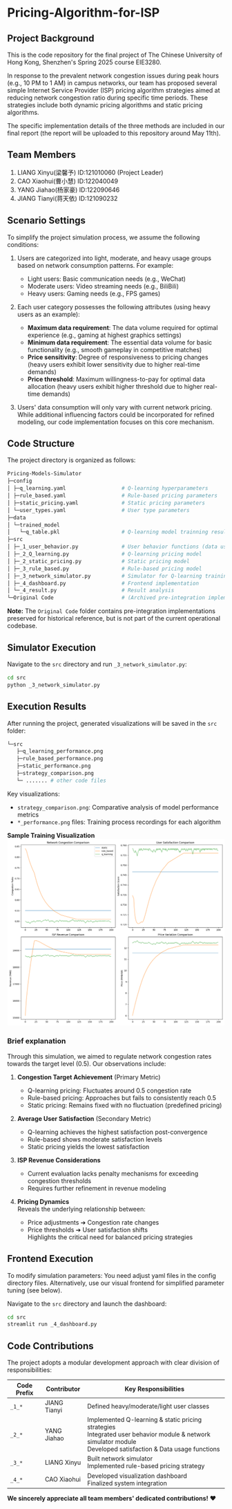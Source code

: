 # Pricing-Algorithm-for-ISP

## Project Background
This is the code repository for the final project of The Chinese University of Hong Kong, Shenzhen's Spring 2025 course EIE3280. 

In response to the prevalent network congestion issues during peak hours (e.g., 10 PM to 1 AM) in campus networks, our team has proposed several simple Internet Service Provider (ISP) pricing algorithm strategies aimed at reducing network congestion ratio during specific time periods. These strategies include both dynamic pricing algorithms and static pricing algorithms. 

The specific implementation details of the three methods are included in our final report (the report will be uploaded to this repository around May 11th).

## Team Members
1. LIANG Xinyu(梁馨予)   ID:121010060 (Project Leader)
2. CAO Xiaohui(曹小慧)   ID:122040049
3. YANG Jiahao(杨家豪)   ID:122090646
4. JIANG Tianyi(蒋天依)  ID:121090232

## Scenario Settings
To simplify the project simulation process, we assume the following conditions:
1. Users are categorized into light, moderate, and heavy usage groups based on network consumption patterns. For example:
   - Light users: Basic communication needs (e.g., WeChat)
   - Moderate users: Video streaming needs (e.g., BiliBili)
   - Heavy users: Gaming needs (e.g., FPS games)

2. Each user category possesses the following attributes (using heavy users as an example):
   - **Maximum data requirement**: The data volume required for optimal experience (e.g., gaming at highest graphics settings)
   - ​**Minimum data requirement**: The essential data volume for basic functionality (e.g., smooth gameplay in competitive matches)
   - ​**Price sensitivity**: Degree of responsiveness to pricing changes (heavy users exhibit lower sensitivity due to higher real-time demands)
   - ​**Price threshold**: Maximum willingness-to-pay for optimal data allocation (heavy users exhibit higher threshold due to higher real-time demands)

4. Users' data consumption will only vary with current network pricing. While additional influencing factors could be incorporated for refined modeling, our code implementation focuses on this core mechanism.

## Code Structure
The project directory is organized as follows:

```bash
Pricing-Models-Simulator
├─config
│ ├─q_learning.yaml                  # Q-learning hyperparameters
│ ├─rule_based.yaml                  # Rule-based pricing parameters
│ ├─static_pricing.yaml              # Static pricing parameters
│ └─user_types.yaml                  # User type parameters
├─data
│ └─trained_model
│   └─q_table.pkl                    # Q-learning model trainning results
├─src
│ ├─_1_user_behavior.py              # User behavior functions (data usage & satisfaction calculations)
│ ├─_2_Q_learning.py                 # Q-learning pricing model
│ ├─_2_static_pricing.py             # Static pricing model
│ ├─_3_rule_based.py                 # Rule-based pricing model
│ ├─_3_network_simulator.py          # Simulator for Q-learning training & model comparison
│ ├─_4_dashboard.py                  # Frontend implementation
│ └─_4_result.py                     # Result analysis
└─Original Code                      # (Archived pre-integration implementations - for documentation purposes only)
```

​**Note:​**​ The `Original Code` folder contains pre-integration implementations preserved for historical reference, but is not part of the current operational codebase.

## Simulator Execution
Navigate to the `src` directory and run `_3_network_simulator.py`:
```bash
cd src
python _3_network_simulator.py
```

## Execution Results
After running the project, generated visualizations will be saved in the `src` folder:
```bash
└─src
   ├─q_learning_performance.png
   ├─rule_based_performance.png
   ├─static_performance.png
   ├─strategy_comparison.png
   └─ ....... # other code files
```
Key visualizations:
- `strategy_comparison.png`: Comparative analysis of model performance metrics
- `*_performance.png` files: Training process recordings for each algorithm
  
**Sample Training Visualization**​  
![3 models testing result](./src/strategy_comparison.png)  

### Brief explanation
Through this simulation, we aimed to regulate network congestion rates towards the target level (0.5). Our observations include:

1. ​**Congestion Target Achievement**​ (Primary Metric)  
   - Q-learning pricing: Fluctuates around 0.5 congestion rate
   - Rule-based pricing: Approaches but fails to consistently reach 0.5
   - Static pricing: Remains fixed with no fluctuation (predefined pricing)

2. ​**Average User Satisfaction**​ (Secondary Metric)  
   - Q-learning achieves the highest satisfaction post-convergence
   - Rule-based shows moderate satisfaction levels
   - Static pricing yields the lowest satisfaction

3. ​**ISP Revenue Considerations**​  
   - Current evaluation lacks penalty mechanisms for exceeding congestion thresholds
   - Requires further refinement in revenue modeling

4. ​**Pricing Dynamics**​  
   Reveals the underlying relationship between:  
   - Price adjustments ➔ Congestion rate changes  
   - Price thresholds ➔ User satisfaction shifts  
   Highlights the critical need for balanced pricing strategies

## Frontend Execution
To modify simulation parameters: You need adjust yaml files in the config directory files. Alternatively, use our ​visual frontend​ for simplified parameter tuning (see below).

Navigate to the `src` directory and launch the dashboard:
```bash
cd src
streamlit run _4_dashboard.py
```

## Code Contributions
The project adopts a modular development approach with clear division of responsibilities:

| Code Prefix | Contributor       | Key Responsibilities |
|-------------|-------------------|----------------------|
| `_1_*`      | JIANG Tianyi      | Defined heavy/moderate/light user classes |
| `_2_*`      | YANG Jiahao       | Implemented Q-learning & static pricing strategies<br>Integrated user behavior module & network simulator module <br>Developed satisfaction & Data usage functions |
| `_3_*`      | LIANG Xinyu       | Built network simulator<br>Implemented rule-based pricing strategy |
| `_4_*`      | CAO Xiaohui       | Developed visualization dashboard<br>Finalized system integration |

​**We sincerely appreciate all team members' dedicated contributions!​**​ ❤️
